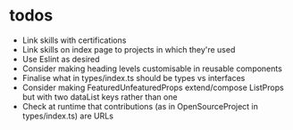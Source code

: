 # todos

- Link skills with certifications
- Link skills on index page to projects in which they're used
- Use Eslint as desired
- Consider making heading levels customisable in reusable components
- Finalise what in types/index.ts should be types vs interfaces
- Consider making FeaturedUnfeaturedProps extend/compose ListProps but with two dataList keys rather than one
- Check at runtime that contributions (as in OpenSourceProject in types/index.ts) are URLs
